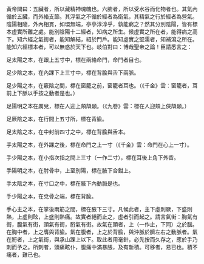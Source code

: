 黃帝問曰：五臟者，所以藏精神魂魄也。六腑者，所以受水谷而化物者也。其氣內循於五臟，而外絡支節。其浮氣之不循於經者為衛氣，其精氣之行於經者為營氣。陰陽相隨，外內相貫，如環無端，亭亭淳淳乎，孰能窮之？然其分別陰陽，皆有標本虛實所離之處。能別陰陽十二經者，知病之所生。候虛實之所在者，能得病之高下。知六經之氣街者，能知解結，紹於門戶。能知虛實之堅濡者，知補瀉之所在。能知六經標本者，可以無惑於天下也。岐伯對曰：博哉聖帝之論！臣請悉言之：

足太陽之本，在跟上五寸中，標在兩絡命門，命門者目也。

足少陰之本，在內踝下上三寸中，標在背腧與舌下兩脈。

足少陽之本，在竅陰之間，標在窗籠之前，窗籠者耳也。（《千金》雲：窗籠者，耳前上下脈以手按之動者是也。）

足陽明之本在厲兌，標在人迎上頰頏顙。（《九卷》雲：標在人迎頰上俠頏顙。）

足厥陰之本，在行間上五寸所，標在背腧。

足太陰之本，在中封前四寸之中，標在背腧與舌本。

手太陽之本，在外踝之後，標在命門之上一寸（《千金》雲：命門在心上一寸）。

手少陽之本，在小指次指之間上三寸（一作二寸），標在耳後上角下外眥。

手陽明之本，在肘骨中，上至別陽，標在腋下合鉗上。

手太陰之本，在寸口之中，標在腋下內動脈是也。

手少陽之本，在兌骨之端，標在背腧。

手心主之本，在掌後兩筋之間，標在腋下三寸。凡候此者，主下虛則厥，下盛則熱，上虛則眩，上盛則熱痛。故實者絕而止之，虛者引而起之。請言氣街：胸氣有街，腹氣有街，頭氣有街，胻氣有街。故氣在頭者，上（一作止，下同）之於腦。在胸中者，上之膺與背腧。氣在腹者，上之於背腧，與沖脈於臍左右之動脈者。氣在胻者，上之氣街，與承山踝上以下。取此者用毫針，必先按而久存之，應於手乃刺而予之。所刺者，頭痛眩仆，腹痛中滿暴脹，及有新積。可移者，易已也。積不痛者，難已也。